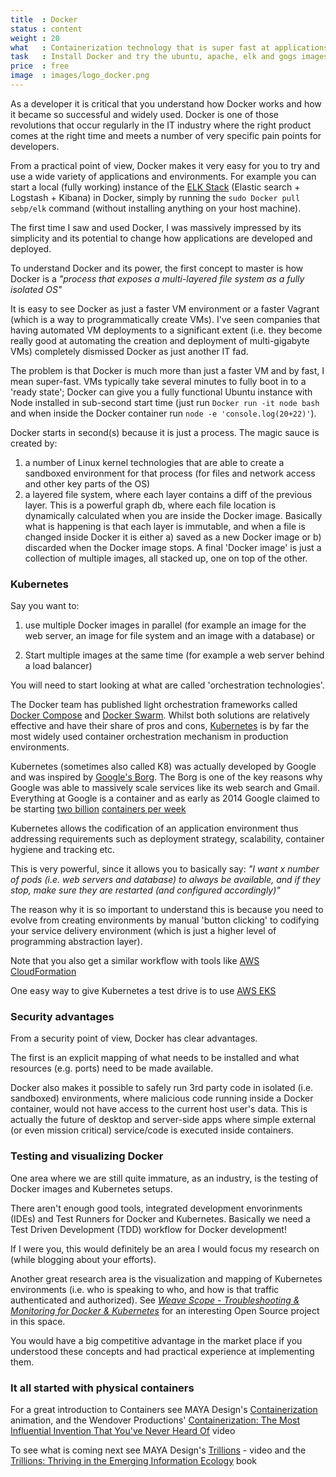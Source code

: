 ```yaml
---
title  : Docker
status : content
weight : 20
what   : Containerization technology that is super fast at applications or micro-services execution
task   : Install Docker and try the ubuntu, apache, elk and gogs images 
price  : free
image  : images/logo_docker.png
---
```


As a developer it is critical that you understand how Docker works and how it became so successful and widely used. Docker is one of those revolutions that occur regularly in the IT industry where the right product comes at the right time and meets a number of very specific pain points for developers.

From a practical point of view, Docker makes it very easy for you to try and use a wide variety of applications and environments. For example you can start a local (fully working) instance of the [ELK Stack](https://www.elastic.co/elk-stack) (Elastic search + Logstash + Kibana) in Docker, simply by running the `sudo Docker pull sebp/elk` command (without installing anything on your host machine).

The first time I saw and used Docker, I was massively impressed by its simplicity and its potential to change how applications are developed and deployed.

To understand Docker and its power, the first concept to master is how Docker is a _"process that exposes a multi-layered file system as a fully isolated OS"_

It is easy to see Docker as just a faster VM environment or a faster Vagrant (which is a way to programmatically create VMs). I've seen companies that having automated VM deployments to a significant extent (i.e. they become really good at automating the creation and deployment of multi-gigabyte VMs) completely dismissed Docker as just another IT fad.

The problem is that Docker is much more than just a faster VM and by fast, I mean super-fast. VMs typically take several minutes to fully boot in to a 'ready state'; Docker can give you a fully functional Ubuntu instance with Node installed in sub-second start time (just run `Docker run -it node bash` and when inside the Docker container run `node -e 'console.log(20+22)'`).

Docker starts in second(s) because it is just a process. The magic sauce is created by:

1. a number of Linux kernel technologies that are able to create a sandboxed environment for that process (for files and network access and other key parts of the OS)
2. a layered file system, where each layer contains a diff of the previous layer. This is a powerful graph db, where each file location is dynamically calculated when you are inside the Docker image. Basically what is happening is that each layer is immutable, and when a file is changed inside Docker it is either a) saved as a new Docker image or b) discarded when the Docker image stops. A final 'Docker image' is just a collection of multiple images, all stacked up, one on top of the other. 

### Kubernetes

Say you want to:

1. use multiple Docker images in parallel (for example an image for the web server, an image for file system and an image with a database) or 

2. Start multiple images at the same time (for example a web server behind a load balancer) 

You will need to start looking at what are called 'orchestration technologies'.

The Docker team has published light orchestration frameworks called [Docker Compose](https://docs.Docker.com/compose/) and [Docker Swarm](https://docs.Docker.com/engine/swarm/). Whilst both solutions are relatively effective and have their share of pros and cons, [Kubernetes](https://en.wikipedia.org/wiki/Kubernetes) is by far the most widely used container orchestration mechanism in production environments.

Kubernetes (sometimes also called K8) was actually developed by Google and was inspired by [Google's Borg](https://ai.google/research/pubs/pub43438). The Borg is one of the key reasons why Google was able to massively scale services like its web search and Gmail. Everything at Google is a container and as early as 2014 Google claimed to be starting [two billion](https://www.theregister.co.uk/2014/05/23/google_containerization_two_billion/) [containers per week](https://cloud.google.com/containers/)

Kubernetes allows the codification of an application environment thus addressing requirements such as deployment strategy, scalability, container hygiene and tracking etc. 

This is very powerful, since it allows you to basically say: _"I want x number of pods (i.e. web servers and database) to always be available, and if they stop, make sure they are restarted (and configured accordingly)"_

The reason why it is so important to understand this is because you need to evolve from creating environments by manual 'button clicking' to codifying your service delivery environment (which is just a higher level of programming abstraction layer). 

Note that you also get a similar workflow with tools like [AWS CloudFormation](https://aws.amazon.com/cloudformation/) 

One easy way to give Kubernetes a test drive is to use [AWS EKS](https://aws.amazon.com/eks/)

### Security advantages

From a security point of view, Docker has clear advantages. 

The first is an explicit mapping of what needs to be installed and what resources (e.g. ports) need to be made available.

Docker also makes it possible to safely run 3rd party code in isolated (i.e. sandboxed) environments, where malicious code running inside a Docker container, would not have access to the current host user's data. This is actually the future of desktop and server-side apps where simple external (or even mission critical) service/code is executed inside containers.

### Testing and visualizing Docker

One area where we are still quite immature, as an industry, is the testing of Docker images and Kubernetes setups.

There aren't enough good tools, integrated development envorinments (IDEs) and Test Runners for Docker and Kubernetes. Basically we need a Test Driven Development (TDD) workflow for Docker development!

If I were you, this would definitely be an area I would focus my research on (while blogging about your efforts). 

Another great research area is the visualization and mapping of Kubernetes environments (i.e. who is speaking to who, and how is that traffic authenticated and authorized). See _[Weave Scope - Troubleshooting & Monitoring for Docker & Kubernetes](https://github.com/weaveworks/scope)_ for an interesting Open Source project in this space.

You would have a big competitive advantage in the market place if you understood these concepts and had practical experience at implementing them.

### It all started with physical containers

For a great introduction to Containers see MAYA Design's [Containerization](https://vimeo.com/49392667) animation, and the Wendover Productions' [Containerization: The Most Influential Invention That You've Never Heard Of](https://www.youtube.com/watch?v=F-ZskaqBshs) video

To see what is coming next see MAYA Design's [Trillions](https://vimeo.com/7395079) - video and the [Trillions: Thriving in the Emerging Information Ecology](https://www.amazon.co.uk/Trillions-Thriving-Emerging-Information-Ecology/dp/1118176073) book
